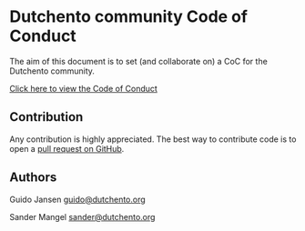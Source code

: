 # Dutchento community Code of Conduct

The aim of this document is to set (and collaborate on) a CoC for the Dutchento community.

[Click here to view the Code of Conduct](https://github.com/Dutchento/organization-code-of-conduct/blob/main/CodeOfConduct.md)

Contribution
------------
Any contribution is highly appreciated. The best way to contribute code is to open a [pull request on GitHub](https://help.github.com/articles/using-pull-requests).

Authors
------------
Guido Jansen <guido@dutchento.org>

Sander Mangel <sander@dutchento.org>
